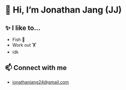 # 👋 Hi, I’m Jonathan Jang (JJ)


## ✨ I like to...
- Fish 🎣
- Work out 🏋️
- idk


## 📫 Connect with me 
  - jonathanjang24@gmail.com

<!---
JonathanJang24/JonathanJang24 is a ✨ special ✨ repository because its `README.md` (this file) appears on your GitHub profile.
You can click the Preview link to take a look at your changes.
--->
